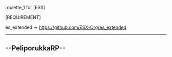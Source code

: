 roulette_1 for [ESX]

[REQUIREMENT]

es_extended => https://github.com/ESX-Org/es_extended


-----------------
--PeliporukkaRP--
-----------------


